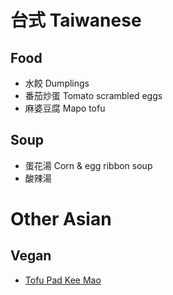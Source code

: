 # 台式 Taiwanese
## Food
- 水餃 Dumplings
- 番茄炒蛋 Tomato scrambled eggs 
- 麻婆豆腐 Mapo tofu

## Soup
- 蛋花湯 Corn & egg ribbon soup 
- 酸辣湯

# Other Asian
## Vegan
- [Tofu Pad Kee Mao](tofu-pad-kee-mao.md)

